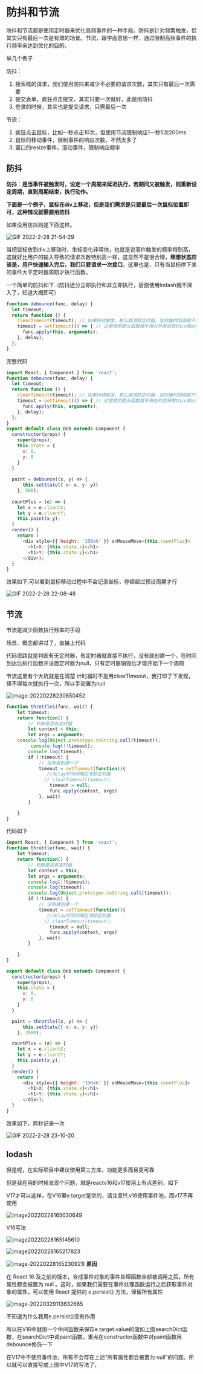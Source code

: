 # 防抖和节流

防抖和节流都是使用定时器来优化高频事件的一种手段。防抖是针对频繁触发，但其实只有最后一次是有效的场景。节流，跟字面意思一样，通过限制高频事件的执行频率来达到优化的目的。

举几个例子

防抖：

1. 搜索框的请求，我们使用防抖来减少不必要的请求次数，其实只有最后一次需要
2. 提交表单，疯狂点击提交，其实只要一次就好，此使用防抖
3. 登录的时候，其实也是提交请求，只需最后一次

节流：

1. 疯狂点击鼠标，比如一秒点击10次，但使用节流限制响应1一秒5次200ms
2. 鼠标的移动事件，限制事件的响应次数，不然太多了
3. 窗口的resize事件，滚动事件，限制响应频率

## 防抖

**防抖**：**是当事件被触发时，设定一个周期来延迟执行，若期间又被触发，则重新设定周期，直到周期结束，执行动作。**



**下面是一个例子，鼠标在div上移动，但是我们需求是只要最后一次鼠标位置即可，这种情况就需要用防抖**

如果没用防抖则是下面这样。

![GIF 2022-2-28 21-54-29](https://lwq-img-1312073911.cos.ap-nanjing.myqcloud.com/img/GIF%202022-2-28%2021-54-29.gif)

当把鼠标放到div上移动时，坐标变化非常快，也就是说事件触发的频率特别高，这就好比用户的输入导致的请求次数特别高一样，这显然不是很合理，**理想状态应该是，用户快速输入完后，我们只要请求一次接口**。这里也是，只有当鼠标停下来的事件大于定时器周期才执行函数。

一个简单的防抖如下（防抖还分立即执行和非立即执行，后面使用lodash就不深入了，知道大概即可）

~~~js
function debounce(func, delay) {
  let timeout;
  return function () {
    clearTimeout(timeout); // 如果持续触发，那么就清除定时器，定时器的回调就不会执行。
    timeout = setTimeout(() => { // 这里使用箭头函数就不用在外层获取this和arguments了
      func.apply(this, arguments);
    }, delay);
  };
}
~~~

完整代码

~~~js
import React, { Component } from 'react';
function debounce(func, delay) {
  let timeout;
  return function () {
    clearTimeout(timeout); // 如果持续触发，那么就清除定时器，定时器的回调就不会执行。
    timeout = setTimeout(() => { // 这里使用箭头函数就不用在外层获取this和arguments了
      func.apply(this, arguments);
    }, delay);
  };
}
export default class Deb extends Component {
  constructor(props) {
    super(props);
    this.state = {
      x: 0,
      y: 0
    }
  }
  
  paint = debounce((x, y) => {
      this.setState({ x: x, y: y})
    }, 500);
  
  countPlus = (e) => {
    let x = e.clientX;
    let y = e.clientY;
    this.paint(x,y);
  }
  render() {
    return (
      <div style={{ height: '100vh' }} onMouseMove={this.countPlus}>
        <h1>X: {this.state.x}</h1>
        <h1>Y: {this.state.y}</h1>
      </div>);
  }
}
~~~

效果如下,可以看到鼠标移动过程中不会记录坐标，停顿超过预设周期才行

![GIF 2022-2-28 22-08-48](https://lwq-img-1312073911.cos.ap-nanjing.myqcloud.com/img/GIF%202022-2-28%2022-08-48.gif)

## 节流

节流是减少函数执行频率的手段

场景、概念都讲过了，直接上代码

代码思路就是判断有无定时器，有定时器就直接不执行，没有就创建一个，在时间到达后执行函数并设置定时器为null，只有定时器销毁后才能开始下一个周期

节流这里有个大坑就是在清楚 计时器时不是用clearTimeout，我打印了下发现，怪不得每次就执行一次，所以手动置为null



![image-20220228230650452](https://lwq-img-1312073911.cos.ap-nanjing.myqcloud.com/img/image-20220228230650452.png)

~~~js
function throttle1(func, wait) {
    let timeout;
    return function() {
        // 判断是否有定时器
        let context = this;
        let args = arguments;
    console.log(Object.prototype.toString.call(timeout));
         console.log(!!timeout);
        console.log(timeout);
        if (!timeout) {
            // 没有就创建一个
            timeout = setTimeout(function(){
               //delay时间间隔后清除定时器
              // clearTimeout(timeout);
                timeout = null;
                func.apply(context, args)
            }, wait)
        }

    }
}

~~~

代码如下

~~~js
import React, { Component } from 'react';
function throttle(func, wait) {
    let timeout;
    return function() {
        // 判断是否有定时器
        let context = this;
        let args = arguments;
        console.log(!!timeout);
        console.log(timeout);
        console.log(Object.prototype.toString.call(timeout));
        if (!timeout) {
            // 没有就创建一个
            timeout = setTimeout(function(){
               //delay时间间隔后清除定时器
              // clearTimeout(timeout);
                timeout = null;
                func.apply(context, args)
            }, wait)
        }

    }
}

export default class Deb extends Component {
  constructor(props) {
    super(props);
    this.state = {
      x: 0,
      y: 0
    }
  }

  paint = throttle((x, y) => {
      this.setState({ x: x, y: y})
    }, 2000);

  countPlus = (e) => {
    let x = e.clientX;
    let y = e.clientY;
    this.paint(x,y);
  }
  render() {
    return (
      <div style={{ height: '100vh' }} onMouseMove={this.countPlus}>
        <h1>X: {this.state.x}</h1>
        <h1>Y: {this.state.y}</h1>
      </div>);
  }
}
~~~

效果如下，两秒记录一次

![GIF 2022-2-28 23-10-20](https://lwq-img-1312073911.cos.ap-nanjing.myqcloud.com/img/GIF%202022-2-28%2023-10-20.gif)

## lodash

但是呢，在实际项目中建议使用第三方库，功能更多而且更可靠

但是我在用的时候发现个问题，就是reactv16和v17使用上有点差别，如下



V17才可以这样，在V16里e.target是空的，请注意!!!,v16使用事件池，而v17不再使用

![image20220228165030649](https://lwq-img-1312073911.cos.ap-nanjing.myqcloud.com/img/image-20220228165030649.png)

V16写法

![image20220228165145610](https://lwq-img-1312073911.cos.ap-nanjing.myqcloud.com/img/image-20220228165145610.png)

![image20220228165217823](https://lwq-img-1312073911.cos.ap-nanjing.myqcloud.com/img/image-20220228165217823.png)

![image-20220228165230921)](https://lwq-img-1312073911.cos.ap-nanjing.myqcloud.com/img/image-20220228165230921.png)
**原因**

在 React 16 及之前的版本，合成事件对象的事件处理函数全部被调用之后，所有属性都会被置为 null 。这时，如果我们需要在事件处理函数运行之后获取事件对象的属性，可以使用 React 提供的 e.persist() 方法，保留所有属性

![image-20220329113632665](https://lwq-img-1312073911.cos.ap-nanjing.myqcloud.com/img/image-20220329113632665.png)

不知道为什么我用e.persist()没有作用

所以在V16中就用一个中间函数来保存e.target.value的值如上图searchDict函数，在searchDict中调paint函数，重点在constructor函数中对paint函数用debounce修饰一下

在V17中不使用事件池，所有不会存在上述“所有属性都会被置为 null”的问题。所以就可以直接写成上图中V17的写法了，
